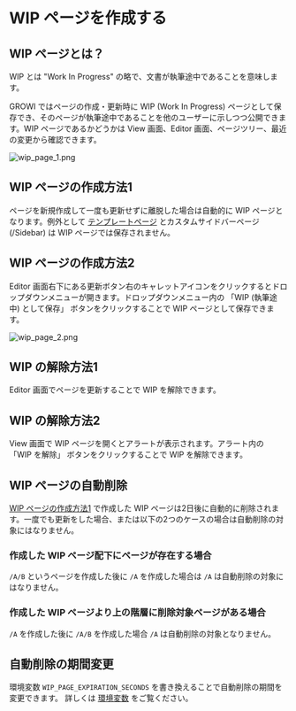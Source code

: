 # WIP ページを作成する

## WIP ページとは？

WIP とは "Work In Progress" の略で、文書が執筆途中であることを意味します。

GROWI ではページの作成・更新時に WIP (Work In Progress) ページとして保存でき、そのページが執筆途中であることを他のユーザーに示しつつ公開できます。WIP ページであるかどうかは View 画面、Editor 画面、ページツリー、最近の変更から確認できます。

<img :src="$withBase('/assets/images/ja/wip_page_1.png')" alt="wip_page_1.png">

## WIP ページの作成方法1

ページを新規作成して一度も更新せずに離脱した場合は自動的に WIP ページとなります。例外として [テンプレートページ](/ja/guide/features/template.html) とカスタムサイドバーページ (/Sidebar) は WIP ページでは保存されません。

## WIP ページの作成方法2

Editor 画面右下にある更新ボタン右のキャレットアイコンをクリックするとドロップダウンメニューが開きます。ドロップダウンメニュー内の 「WIP (執筆途中) として保存」 ボタンをクリックすることで WIP ページとして保存できます。

<img :src="$withBase('/assets/images/ja/wip_page_2.png')" alt="wip_page_2.png">

## WIP の解除方法1

Editor 画面でページを更新することで WIP を解除できます。

## WIP の解除方法2

View 画面で WIP ページを開くとアラートが表示されます。アラート内の 「WIP を解除」 ボタンをクリックすることで WIP を解除できます。

## WIP ページの自動削除

[WIP ページの作成方法1](/ja/guide/features/wip-page.html#wip-ページの作成方法1) で作成した WIP ページは2日後に自動的に削除されます。一度でも更新をした場合、または以下の2つのケースの場合は自動削除の対象にはなりません。

### 作成した WIP ページ配下にページが存在する場合

<!-- textlint-disable weseek/no-doubled-joshi -->
`/A/B` というページを作成した後に `/A` を作成した場合は `/A` は自動削除の対象にはなりません。
<!-- textlint-disable weseek/no-doubled-joshi -->

### 作成した WIP ページより上の階層に削除対象ページがある場合

`/A` を作成した後に `/A/B` を作成した場合 `/A` は自動削除の対象となりません。

<ContextualBlock context="docs-growi-org">

## 自動削除の期間変更

環境変数 `WIP_PAGE_EXPIRATION_SECONDS` を書き換えることで自動削除の期間を変更できます。
詳しくは [環境変数](/ja/admin-guide/admin-cookbook/env-vars) をご覧ください。

</ContextualBlock>
